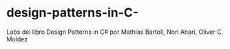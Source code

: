 # design-patterns-in-C-
Labs del libro Design Patterns in C# por Mathias Bartoll, Nori Ahari, Oliver C. Moldez
